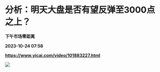 # 分析：明天大盘是否有望反弹至3000点之上？
**下午市场零距离**

**2023-10-24 07:58**

**https://www.yicai.com/video/101883227.html**

![](http://imgcdn.yicai.com/vms-new/2023/10/64041669-5f91-43fd-95c0-d6796ec42026_EVBE.jpg)